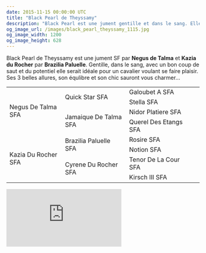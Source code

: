 ```yaml
---
date: 2015-11-15 00:00:00 UTC
title: "Black Pearl de Theyssamy"
description: "Black Pearl est une jument gentille et dans le sang. Elle dispose d'un bon équilibre et de trois belles allures."
og_image_url: /images/black_pearl_theyssamy_1115.jpg
og_image_width: 1200
og_image_height: 628
---
```


Black Pearl de Theyssamy est une jument SF par **Negus de Talma** et **Kazia du Rocher** par **Brazilia Paluelle**.
Gentille, dans le sang, avec un bon coup de saut et du potentiel elle serait idéale pour un cavalier voulant se faire plaisir. Ses 3 belles allures, son équlibre et son chic sauront vous charmer...

<table class="genealogie">
	<tr>
		<td rowspan="4" class="c-cell">Negus De Talma SFA</td>
		<td rowspan="2" class="c-cell">Quick Star SFA</td>
		<td class="c-cell">Galoubet A SFA</td>
	</tr>
	<tr>
		<td class="c-cell">Stella SFA</td>
		<td></td>
		<td></td>
	</tr>
	<tr>
		<td rowspan="2" class="c-cell">Jamaique De Talma SFA</td>
		<td class="c-cell">Nidor Platiere SFA</td>
		<td></td>
	</tr>
	<tr>
		<td class="c-cell">Querel Des Etangs SFA</td>
		<td></td>
		<td></td>
	</tr>
	<tr>
		<td rowspan="4" class="c-cell">Kazia Du Rocher SFA</td>
		<td rowspan="2" class="c-cell">Brazilia Paluelle SFA</td>
		<td class="c-cell">Rosire SFA</td>
	</tr>
	<tr>
		<td class="c-cell">Notion SFA</td>
		<td></td>
		<td></td>
	</tr>
	<tr>
		<td rowspan="2" class="c-cell">Cyrene Du Rocher SFA</td>
		<td class="c-cell">Tenor De La Cour SFA</td>
		<td></td>
	</tr>
	<tr>
		<td class="c-cell">Kirsch III SFA</td>
		<td></td>
		<td></td>
	</tr>
</table>

<iframe title="Black Pearl de Theyssamy" src="https://www.youtube.com/embed/1sHt3rbdWL0" frameborder="0" allowfullscreen></iframe>
